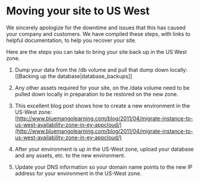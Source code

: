 # Moving your site to US West

We sincerely apologize for the downtime and issues that this has caused your company and customers.  We have compiled these steps, with links to helpful documentation, to help you recover your site.

Here are the steps you can take to bring your site back up in the US West zone.

1. Dump your data from the /db volume and pull that dump down locally: [[Backing up the database|database_backups]]

2. Any other assets required for your site, on the /data volume need to be pulled down locally in preparation to be restored on the new zone.

3. This excellent blog post shows how to create a new environment in the US-West zone: [http://www.bluemangolearning.com/blog/2011/04/migrate-instance-to-us-west-availability-zone-in-ey-appcloud/](http://www.bluemangolearning.com/blog/2011/04/migrate-instance-to-us-west-availability-zone-in-ey-appcloud/)

4. After your environment is up in the US-West zone, upload your database and any assets, etc. to the new environment.

5. Update your DNS information so your domain name points to the new IP address for your environment in the US-West zone.
